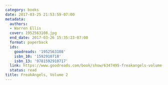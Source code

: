```yaml
---
category: books
date: 2017-03-25 21:53:59-07:00
metadata:
  authors:
  - Warren Ellis
  cover: 1952563108.jpg
  end_date: 2017-03-26 15:35:23-07:00
  format: paperback
  ids:
    goodreads: '1952563108'
    isbn_10: '1592910718'
    isbn_13: '9781592910717'
  link: https://www.goodreads.com/book/show/6347495-freakangels-volume-2
  status: read
title: FreakAngels, Volume 2
---
```

